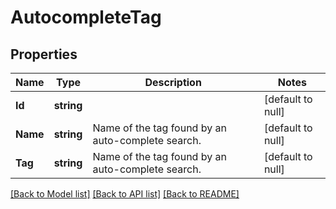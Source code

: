 # AutocompleteTag

## Properties
Name | Type | Description | Notes
------------ | ------------- | ------------- | -------------
**Id** | **string** |  | [default to null]
**Name** | **string** | Name of the tag found by an auto-complete search. | [default to null]
**Tag** | **string** | Name of the tag found by an auto-complete search. | [default to null]

[[Back to Model list]](../README.md#documentation-for-models) [[Back to API list]](../README.md#documentation-for-api-endpoints) [[Back to README]](../README.md)

